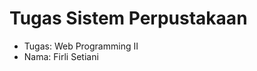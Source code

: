# Tugas Sistem Perpustakaan
<ul>
  <li>Tugas: Web Programming II</li>
  <li>Nama: Firli Setiani</li>
</ul>
